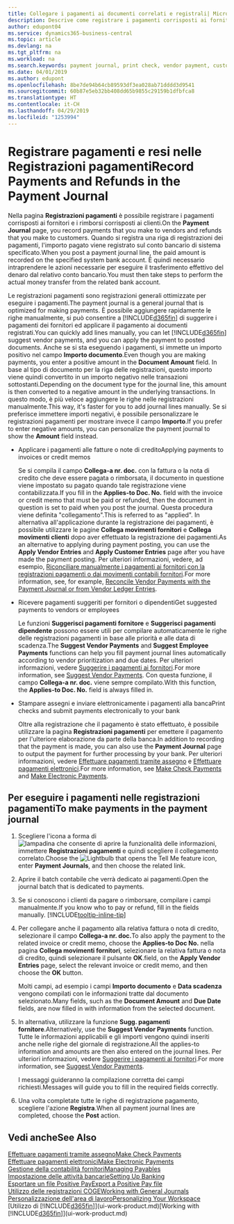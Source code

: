 ```yaml
---
title: Collegare i pagamenti ai documenti correlati e registrali| Microsoft Docs
description: Descrive come registrare i pagamenti corrisposti ai fornitori e i rimborsi corrisposti ai clienti.
author: edupont04
ms.service: dynamics365-business-central
ms.topic: article
ms.devlang: na
ms.tgt_pltfrm: na
ms.workload: na
ms.search.keywords: payment journal, print check, vendor payment, customer refund, creditor, debt, balance due, AP
ms.date: 04/01/2019
ms.author: edupont
ms.openlocfilehash: 8be7de94b64cb89593df3ea028ab71dddd3d9541
ms.sourcegitcommit: 60b87e5eb32bb408dd65b9855c29159b1dfbfca8
ms.translationtype: HT
ms.contentlocale: it-CH
ms.lasthandoff: 04/29/2019
ms.locfileid: "1253994"
---
```

# <a name="record-payments-and-refunds-in-the-payment-journal"></a><span data-ttu-id="1a711-103">Registrare pagamenti e resi nelle Registrazioni pagamenti</span><span class="sxs-lookup"><span data-stu-id="1a711-103">Record Payments and Refunds in the Payment Journal</span></span>

<span data-ttu-id="1a711-104">Nella pagina **Registrazioni pagamenti** è possibile registrare i pagamenti corrisposti ai fornitori e i rimborsi corrisposti ai clienti.</span><span class="sxs-lookup"><span data-stu-id="1a711-104">On the **Payment Journal** page, you record payments that you make to vendors and refunds that you make to customers.</span></span> <span data-ttu-id="1a711-105">Quando si registra una riga di registrazioni dei pagamenti, l'importo pagato viene registrato sul conto bancario di sistema specificato.</span><span class="sxs-lookup"><span data-stu-id="1a711-105">When you post a payment journal line, the paid amount is recorded on the specified system bank account.</span></span> <span data-ttu-id="1a711-106">È quindi necessario intraprendere le azioni necessarie per eseguire il trasferimento effettivo del denaro dal relativo conto bancario.</span><span class="sxs-lookup"><span data-stu-id="1a711-106">You must then take steps to perform the actual money transfer from the related bank account.</span></span>  

<span data-ttu-id="1a711-107">Le registrazioni pagamenti sono registrazioni generali ottimizzate per eseguire i pagamenti.</span><span class="sxs-lookup"><span data-stu-id="1a711-107">The payment journal is a general journal that is optimized for making payments.</span></span> <span data-ttu-id="1a711-108">È possibile aggiungere rapidamente le righe manualmente, si può consentire a [!INCLUDE[d365fin](includes/d365fin_md.md)] di suggerire i pagamenti dei fornitori ed applicare il pagamento ai documenti registrati.</span><span class="sxs-lookup"><span data-stu-id="1a711-108">You can quickly add lines manually, you can let [!INCLUDE[d365fin](includes/d365fin_md.md)] suggest vendor payments, and you can apply the payment to posted documents.</span></span> <span data-ttu-id="1a711-109">Anche se si sta eseguendo i pagamenti, si immette un importo positivo nel campo **Importo documento**.</span><span class="sxs-lookup"><span data-stu-id="1a711-109">Even though you are making payments, you enter a positive amount in the **Document Amount** field.</span></span> <span data-ttu-id="1a711-110">In base al tipo di documento per la riga delle registrazioni, questo importo viene quindi convertito in un importo negativo nelle transazioni sottostanti.</span><span class="sxs-lookup"><span data-stu-id="1a711-110">Depending on the document type for the journal line, this amount is then converted to a negative amount in the underlying transactions.</span></span> <span data-ttu-id="1a711-111">In questo modo, è più veloce aggiungere le righe nelle registrazioni manualmente.</span><span class="sxs-lookup"><span data-stu-id="1a711-111">This way, it's faster for you to add journal lines manually.</span></span> <span data-ttu-id="1a711-112">Se si preferisce immettere importi negativi, è possibile personalizzare le registrazioni pagamenti per mostrare invece il campo **Importo**.</span><span class="sxs-lookup"><span data-stu-id="1a711-112">If you prefer to enter negative amounts, you can personalize the payment journal to show the **Amount** field instead.</span></span>  

- <span data-ttu-id="1a711-113">Applicare i pagamenti alle fatture o note di credito</span><span class="sxs-lookup"><span data-stu-id="1a711-113">Applying payments to invoices or credit memos</span></span>

    <span data-ttu-id="1a711-114">Se si compila il campo **Collega-a nr. doc.** con la fattura o la nota di credito che deve essere pagata o rimborsata, il documento in questione viene impostato su pagato quando tale registrazione viene contabilizzata.</span><span class="sxs-lookup"><span data-stu-id="1a711-114">If you fill in the **Applies-to Doc. No.** field with the invoice or credit memo that must be paid or refunded, then the document in question is set to paid when you post the journal.</span></span> <span data-ttu-id="1a711-115">Questa procedura viene definita "collegamento".</span><span class="sxs-lookup"><span data-stu-id="1a711-115">This is referred to as "applied".</span></span> <span data-ttu-id="1a711-116">In alternativa all'applicazione durante la registrazione dei pagamenti, è possibile utilizzare le pagine **Collega movimenti fornitori** e **Collega movimenti clienti** dopo aver effettuato la registrazione dei pagamenti.</span><span class="sxs-lookup"><span data-stu-id="1a711-116">As an alternative to applying during payment posting, you can use the **Apply Vendor Entries** and **Apply Customer Entries** page after you have made the payment posting.</span></span> <span data-ttu-id="1a711-117">Per ulteriori informazioni, vedere, ad esempio, [Riconciliare manualmente i pagamenti ai fornitori con la registrazioni pagamenti o dai movimenti contabili fornitori](payables-how-apply-purchase-transactions-manually.md).</span><span class="sxs-lookup"><span data-stu-id="1a711-117">For more information, see, for example, [Reconcile Vendor Payments with the Payment Journal or from Vendor Ledger Entries](payables-how-apply-purchase-transactions-manually.md).</span></span>  

- <span data-ttu-id="1a711-118">Ricevere pagamenti suggeriti per fornitori o dipendenti</span><span class="sxs-lookup"><span data-stu-id="1a711-118">Get suggested payments to vendors or employees</span></span>

    <span data-ttu-id="1a711-119">Le funzioni **Suggerisci pagamenti fornitore** e **Suggerisci pagamenti dipendente** possono essere utili per compilare automaticamente le righe delle registrazioni pagamenti in base alle priorità e alle data di scadenza.</span><span class="sxs-lookup"><span data-stu-id="1a711-119">The **Suggest Vendor Payments** and **Suggest Employee Payments** functions can help you fill payment journal lines automatically according to vendor prioritization and due dates.</span></span> <span data-ttu-id="1a711-120">Per ulteriori informazioni, vedere [Suggerire i pagamenti ai fornitori](payables-how-suggest-vendor-payments.md).</span><span class="sxs-lookup"><span data-stu-id="1a711-120">For more information, see [Suggest Vendor Payments](payables-how-suggest-vendor-payments.md).</span></span> <span data-ttu-id="1a711-121">Con questa funzione, il campo **Collega-a nr. doc.** viene sempre compilato.</span><span class="sxs-lookup"><span data-stu-id="1a711-121">With this function, the **Applies-to Doc. No.** field is always filled in.</span></span>  

- <span data-ttu-id="1a711-122">Stampare assegni e inviare elettronicamente i pagamenti alla banca</span><span class="sxs-lookup"><span data-stu-id="1a711-122">Print checks and submit payments electronically to your bank</span></span>

    <span data-ttu-id="1a711-123">Oltre alla registrazione che il pagamento è stato effettuato, è possibile utilizzare la pagina **Registrazioni pagamenti** per emettere il pagamento per l'ulteriore elaborazione da parte della banca.</span><span class="sxs-lookup"><span data-stu-id="1a711-123">In addition to recording that the payment is made, you can also use the **Payment Journal** page to output the payment for further processing by your bank.</span></span> <span data-ttu-id="1a711-124">Per ulteriori informazioni, vedere [Effettuare pagamenti tramite assegno](payables-how-work-checks.md) e [Effettuare pagamenti elettronici](payables-how-export-payments-bank-file.md).</span><span class="sxs-lookup"><span data-stu-id="1a711-124">For more information, see [Make Check Payments](payables-how-work-checks.md) and [Make Electronic Payments](payables-how-export-payments-bank-file.md).</span></span>  

## <a name="to-make-payments-in-the-payment-journal"></a><span data-ttu-id="1a711-125">Per eseguire i pagamenti nelle registrazioni pagamenti</span><span class="sxs-lookup"><span data-stu-id="1a711-125">To make payments in the payment journal</span></span>

1. <span data-ttu-id="1a711-126">Scegliere l'icona a forma di ![lampadina che consente di aprire la funzionalità delle informazioni](media/ui-search/search_small.png "Informazioni sull'operazione che si desidera eseguire"), immettere **Registrazioni pagamenti** e quindi scegliere il collegamento correlato.</span><span class="sxs-lookup"><span data-stu-id="1a711-126">Choose the ![Lightbulb that opens the Tell Me feature](media/ui-search/search_small.png "Tell me what you want to do") icon, enter **Payment Journals**, and then choose the related link.</span></span>
2. <span data-ttu-id="1a711-127">Aprire il batch contabile che verrà dedicato ai pagamenti.</span><span class="sxs-lookup"><span data-stu-id="1a711-127">Open the journal batch that is dedicated to payments.</span></span>
3. <span data-ttu-id="1a711-128">Se si conoscono i clienti da pagare o rimborsare, compilare i campi manualmente.</span><span class="sxs-lookup"><span data-stu-id="1a711-128">If you know who to pay or refund, fill in the fields manually.</span></span> [!INCLUDE[tooltip-inline-tip](includes/tooltip-inline-tip_md.md)]
4. <span data-ttu-id="1a711-129">Per collegare anche il pagamento alla relativa fattura o nota di credito, selezionare il campo **Collega-a nr. doc.**</span><span class="sxs-lookup"><span data-stu-id="1a711-129">To also apply the payment to the related invoice or credit memo, choose the **Applies-to Doc No.**</span></span> <span data-ttu-id="1a711-130">nella pagina **Collega movimenti fornitori**, selezionare la relativa fattura o nota di credito, quindi selezionare il pulsante **OK**.</span><span class="sxs-lookup"><span data-stu-id="1a711-130">field, on the **Apply Vendor Entries** page, select the relevant invoice or credit memo, and then choose the **OK** button.</span></span>

    <span data-ttu-id="1a711-131">Molti campi, ad esempio i campi **Importo documento** e **Data scadenza** vengono compilati con le informazioni tratte dal documento selezionato.</span><span class="sxs-lookup"><span data-stu-id="1a711-131">Many fields, such as the **Document Amount** and **Due Date** fields, are now filled in with information from the selected document.</span></span>
5. <span data-ttu-id="1a711-132">In alternativa, utilizzare la funzione **Sugg. pagamenti fornitore**.</span><span class="sxs-lookup"><span data-stu-id="1a711-132">Alternatively, use the **Suggest Vendor Payments** function.</span></span> <span data-ttu-id="1a711-133">Tutte le informazioni applicabili e gli importi vengono quindi inseriti anche nelle righe del giornale di registrazione.</span><span class="sxs-lookup"><span data-stu-id="1a711-133">All the applies-to information and amounts are then also entered on the journal lines.</span></span> <span data-ttu-id="1a711-134">Per ulteriori informazioni, vedere [Suggerire i pagamenti ai fornitori](payables-how-suggest-vendor-payments.md).</span><span class="sxs-lookup"><span data-stu-id="1a711-134">For more information, see [Suggest Vendor Payments](payables-how-suggest-vendor-payments.md).</span></span>

    <span data-ttu-id="1a711-135">I messaggi guideranno la compilazione corretta dei campi richiesti.</span><span class="sxs-lookup"><span data-stu-id="1a711-135">Messages will guide you to fill in the required fields correctly.</span></span>
6.  <span data-ttu-id="1a711-136">Una volta completate tutte le righe di registrazione pagamento, scegliere l'azione **Registra**.</span><span class="sxs-lookup"><span data-stu-id="1a711-136">When all payment journal lines are completed, choose the **Post** action.</span></span>

## <a name="see-also"></a><span data-ttu-id="1a711-137">Vedi anche</span><span class="sxs-lookup"><span data-stu-id="1a711-137">See Also</span></span>
[<span data-ttu-id="1a711-138">Effettuare pagamenti tramite assegno</span><span class="sxs-lookup"><span data-stu-id="1a711-138">Make Check Payments</span></span>](payables-how-work-checks.md)  
[<span data-ttu-id="1a711-139">Effettuare pagamenti elettronici</span><span class="sxs-lookup"><span data-stu-id="1a711-139">Make Electronic Payments</span></span>](payables-how-export-payments-bank-file.md)  
[<span data-ttu-id="1a711-140">Gestione della contabilità fornitori</span><span class="sxs-lookup"><span data-stu-id="1a711-140">Managing Payables</span></span>](payables-manage-payables.md)  
[<span data-ttu-id="1a711-141">Impostazione delle attività bancarie</span><span class="sxs-lookup"><span data-stu-id="1a711-141">Setting Up Banking</span></span>](bank-setup-banking.md)  
[<span data-ttu-id="1a711-142">Esportare un file Positive Pay</span><span class="sxs-lookup"><span data-stu-id="1a711-142">Export a Positive Pay file</span></span>](finance-how-positive-pay.md)  
[<span data-ttu-id="1a711-143">Utilizzo delle registrazioni COGE</span><span class="sxs-lookup"><span data-stu-id="1a711-143">Working with General Journals</span></span>](ui-work-general-journals.md)  
[<span data-ttu-id="1a711-144">Personalizzazione dell'area di lavoro</span><span class="sxs-lookup"><span data-stu-id="1a711-144">Personalizing Your Workspace</span></span>](ui-personalization-user.md)  
<span data-ttu-id="1a711-145">[Utilizzo di [!INCLUDE[d365fin](includes/d365fin_md.md)]](ui-work-product.md)</span><span class="sxs-lookup"><span data-stu-id="1a711-145">[Working with [!INCLUDE[d365fin](includes/d365fin_md.md)]](ui-work-product.md)</span></span>  
